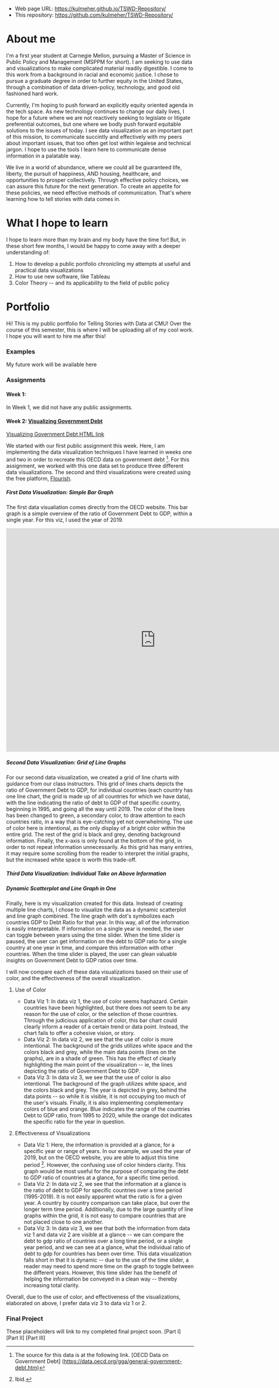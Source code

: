 
- Web page URL: https://kulmeher.github.io/TSWD-Repository/
- This repository: https://github.com/kulmeher/TSWD-Repository/


# About me

I'm a first year student at Carnegie Mellon, pursuing a Master of Science in Public Policy and Management (MSPPM for short). I am seeking to use data and visualizations to make complicated material readily digestible. I come to this work from a background in racial and economic justice. I chose to pursue a graduate degree in order to further equity in the United States, through a combination of data driven-policy, technology, and good old fashioned hard work. 

Currently, I'm hoping to push forward an explicitly equity oriented agenda in the tech space. As new technology continues to change our daily lives, I hope for a future where we are not reactively seeking to legislate or litigate preferential outcomes, but one where we bodly push forward equitable solutions to the issues of today. I see data visualization as an important part of this mission, to communicate succintly and effectively with my peers about important issues, that too often get lost within legalese and technical jargon. I hope to use the tools I learn here to communicate dense information in a palatable way. 

We live in a world of abundance, where we could all be guaranteed life, liberty, the pursuit of happiness, AND housing, healthcare, and opportunities to prosper collectively. Through effective policy choices, we can assure this future for the next generation. To create an appetite for these policies, we need effective methods of communication. That's where learning how to tell stories with data comes in.  


# What I hope to learn
I hope to learn more than my brain and my body have the time for! But, in these short few months, I would be happy to come away with a deeper understanding of: 

1. How to develop a public portfolio chronicling my attempts at useful and practical data visualizations
2. How to use new software, like Tableau
3. Color Theory -- and its applicability to the field of public policy


# Portfolio
Hi! This is my public portfolio for Telling Stories with Data at CMU! Over the course of this semester, this is where I will be uploading all of my cool work. I hope you will want to hire me after this! 

### Examples 
My future work will be available here

### Assignments
#### Week 1: 
In Week 1, we did not have any public assignments. 

#### Week 2: [Visualizing Government Debt](https://github.com/kulmeher/TSWD-Repository/blob/d3fa40e2766aea963503fc5c6ce0a1d0f788ad45/visualizing-government-debt.md)

[Visualizing Government Debt HTML link](https://kulmeher.github.io/TSWD-Repository/visualizing-government-debt.html)

We started with our first public assignment this week. Here, I am implementing the data visualization techniques I have learned in weeks one and two in order to recreate this OECD data on government debt [^1]. For this assignment, we worked with this one data set to produce three different data visualizations. The second and third visualizations were created using the free platform, [Flourish](https://flourish.studio/index.html).  

##### First Data Visualization: Simple Bar Graph

The first data visualiation comes directly from the OECD website. This bar graph is a simple overview of the ratio of Government Debt to GDP, within a single year. For this viz, I used the year of 2019. 

<iframe src="https://data.oecd.org/chart/6Y2P" width="800" height="600" style="border: 0" mozallowfullscreen="true" webkitallowfullscreen="true" allowfullscreen="true">OECD Chart: General government debt, Total, % of GDP, Annual, 2019</iframe>

##### Second Data Visualization: Grid of Line Graphs 

For our second data visualization, we created a grid of line charts with guidance from our class instructors. This grid of lines charts depicts the ratio of Government Debt to GDP, for individual countries (each country has one line chart, the grid is made up of all countries for which we have data), with the line indicating the ratio of debt to GDP of that specific country, beginning in 1995, and going all the way until 2019. The color of the lines has been changed to green, a secondary color, to draw attention to each countries ratio, in a way that is eye-catching yet not overwhelming. The use of color here is intentional, as the only display of a bright color within the entire grid. The rest of the grid is black and grey, denoting background information. Finally, the x-axis is only found at the bottom of the grid, in order to not repeat information unnecessarily. As this grid has many entries, it may require some scrolling from the reader to interpret the initial graphs, but the increased white space is worth this trade-off. 

<div class="flourish-embed flourish-chart" data-src="visualisation/12596184"><script src="https://public.flourish.studio/resources/embed.js"></script></div>

##### Third Data Visualization: Individual Take on Above Information
##### Dynamic Scatterplot and Line Graph in One

Finally, here is my visualization created for this data. Instead of creating multiple line charts, I chose to visualize the data as a dynamic scatterplot and line graph combined. The line graph with dot's symbolizes each countries GDP to Debt Ratio for that year. In this way, all of the information is easily interpretable. If information on a single year is needed, the user can toggle between years using the time slider. When the time slider is paused, the user can get information on the debt to GDP ratio for a single country at one year in time, and compare this information with other countries. When the time slider is played, the user can glean valuable insights on Government Debt to GDP ratios over time.  

<div class="flourish-embed flourish-scatter" data-src="visualisation/12596419"><script src="https://public.flourish.studio/resources/embed.js"></script></div>

I will now compare each of these data visualizations based on their use of color, and the effectiveness of the overall visualization. 

1. Use of Color
   - Data Viz 1: In data viz 1, the use of color seems haphazard. Certain countries have been highlighted, but there does not seem to be any reason for the use of color, or the selection of those countries. Through the judicious application of color, this bar chart could clearly inform a reader of a certain trend or data point. Instead, the chart fails to offer a cohesive vision, or story. 
   - Data Viz 2: In data viz 2, we see that the use of color is more intentional. The background of the grids utilizes white space and the colors black and grey, while the main data points (lines on the graphs), are in a shade of green. This has the effect of clearly highlighting the main point of the visualization -- ie, the lines depicting the ratio of Government Debt to GDP. 
   - Data Viz 3: In data viz 3, we see that the use of color is also intentional. The background of the graph utilizes white space, and the colors black and grey. The year is depicted in grey, behind the data points -- so while it is visible, it is not occupying too much of the user's visuals. Finally, it is also implementing complementary colors of blue and orange. Blue indicates the range of the countries Debt to GDP ratio, from 1995 to 2020, while the orange dot indicates the specific ratio for the year in question. 

2. Effectiveness of Visualizations
   - Data Viz 1: Here, the information is provided at a glance, for a specific year or range of years. In our example, we used the year of 2019, but on the OECD website, you are able to adjust this time period [^2]. However, the confusing use of color hinders clarity. This graph would be most useful for the purpose of comparing the debt to GDP ratio of countries at a glance, for a specific time period. 
   - Data Viz 2: In data viz 2, we see that the information at a glance is the ratio of debt to GDP for specific countries over a time period (1995-2019). It is not easily apparent what the ratio is for a given year. A country by country comparison can take place, but over the longer term time period. Additionally, due to the large quantity of line graphs within the grid, it is not easy to compare countries that are not placed close to one another.
   - Data Viz 3: In data viz 3, we see that both the information from data viz 1 and data viz 2 are visible at a glance -- we can compare the debt to gdp ratio of countries over a long time period, or a single year period, and we can see at a glance, what the individual ratio of debt to gdp for countries has been over time. This data visualization falls short in that it is dynamic -- due to the use of the time slider, a reader may need to spend more time on the graph to toggle between the different years. However, this time slider has the benefit of helping the information be conveyed in a clean way -- thereby increasing total clarity. 

Overall, due to the use of color, and effectiveness of the visualizations, elaborated on above, I prefer data viz 3 to data viz 1 or 2. 

[^1]: The source for this data is at the following link. [OECD Data on Government Debt] (https://data.oecd.org/gga/general-government-debt.htm) 
[^2]: Ibid. 


### Final Project
These placeholders will link to my completed final project soon. 
[Part I]
[Part II]
[Part III]
